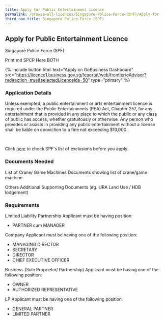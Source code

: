 ```yaml
---
title: Apply for Public Entertainment Licence
permalink: /browse-all-licences/Singapore-Police-Force-(SPF)/Apply-for-Public-Entertainment-Licence
third_nav_title: Singapore Police Force (SPF)
---
```


## Apply for Public Entertainment Licence

Singapore Police Force (SPF)

Print md SPCP Here BOTH

{% include button.html text="Apply on GoBusiness Dashboard" src="https://licence1.business.gov.sg/feportal/web/frontier/eAdvisor?redirection=true&selectedLicenceIds=50" type="primary" %}

### Application Details

<p>Unless exempted, a public entertainment or arts entertainment licence is required under the Public Entertainments (PEA) Act, Chapter 257, for any entertainment that is provided in any place to which the public or any class of public has access, whether gratuitously or otherwise. Any person who provides or assists in providing any public entertainment without a license shall be liable on conviction to a fine not exceeding $10,000.</p>
<br>
<p>Click <a href="https://www.police.gov.sg/-/media/Spf/Images/Licences/01aExempted-Public-Entertainment-or-Arts-Entertainment-Activities.pdf" target="_blank" rel="noopener noreferrer">here</a> to check SPF's list of exclusions before you apply.</p>

### Documents Needed

List of Crane/ Game Machines
Documents showing list of crane/game machine

Others
Additional Supporting Documents (eg. URA Land Use / HDB lodgement)

### Requirements

Limited Liability Partnership
Applicant must be having position:
* PARTNER cum MANAGER

Company
Applicant must be having one of the following position:
* MANAGING DIRECTOR
* SECRETARY
* DIRECTOR
* CHIEF EXECUTIVE OFFICER

Business (Sole Proprietor/
Partnership)
Applicant must be having one of the following position:
* OWNER
* AUTHORIZED REPRESENTATIVE

LP
Applicant must be having one of the following position:
* GENERAL PARTNER
* LIMITED PARTNER


